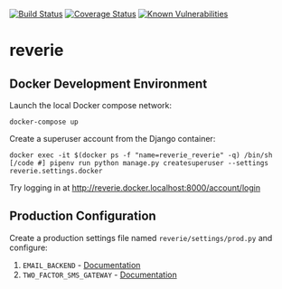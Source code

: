 [![Build Status](https://travis-ci.org/oneirism/reverie.svg?branch=master)](https://travis-ci.org/oneirism/reverie)
[![Coverage Status](https://coveralls.io/repos/github/oneirism/reverie/badge.svg)](https://coveralls.io/github/oneirism/reverie)
[![Known Vulnerabilities](https://snyk.io/test/github/oneirism/reverie/badge.svg?targetFile=package.json)](https://snyk.io/test/github/oneirism/reverie?targetFile=package.json)

# reverie

## Docker Development Environment

Launch the local Docker compose network:

```shell
docker-compose up
```

Create a superuser account from the Django container:

```shell
docker exec -it $(docker ps -f "name=reverie_reverie" -q) /bin/sh
[/code #] pipenv run python manage.py createsuperuser --settings reverie.settings.docker
```

Try logging in at http://reverie.docker.localhost:8000/account/login

## Production Configuration

Create a production settings file named `reverie/settings/prod.py` and configure:

1. `EMAIL_BACKEND` - [Documentation](https://docs.djangoproject.com/en/2.0/topics/email/#topic-email-backends)
1. `TWO_FACTOR_SMS_GATEWAY` - [Documentation](http://django-two-factor-auth.readthedocs.io/en/stable/configuration.html#twilio-gateway)
